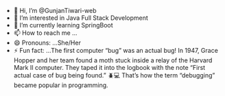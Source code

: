 - 👋 Hi, I’m @GunjanTiwari-web
- 👀 I’m interested in Java Full Stack Development
- 🌱 I’m currently learning SpringBoot
- 📫 How to reach me ...
- 😄 Pronouns: ...She/Her
- ⚡ Fun fact: ...The first computer “bug” was an actual bug!
In 1947, Grace Hopper and her team found a moth stuck inside a relay of the Harvard Mark II computer. They taped it into the logbook with the note “First actual case of bug being found.” 🪲💻
That’s how the term “debugging” became popular in programming.

<!---
GunjanTiwari-web/GunjanTiwari-web is a ✨ special ✨ repository because its `README.md` (this file) appears on your GitHub profile.
You can click the Preview link to take a look at your changes.
--->
